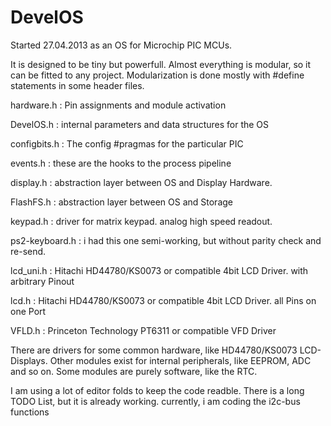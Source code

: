 # DevelOS

Started 27.04.2013 as an OS for Microchip PIC MCUs.

It is designed to be tiny but powerfull. 
Almost everything is modular, so it can be fitted to any project.
Modularization is done mostly with #define statements in some header files.

hardware.h      : Pin assignments and module activation

DevelOS.h       : internal parameters and data structures for the OS

configbits.h    : The config #pragmas for the particular PIC 

events.h        : these are the hooks to the process pipeline

display.h       : abstraction layer between OS and Display Hardware.

FlashFS.h       : abstraction layer between OS and Storage 

keypad.h        : driver for matrix keypad. analog high speed readout. 

ps2-keyboard.h  : i had this one semi-working, but without parity check and re-send.

lcd_uni.h       : Hitachi HD44780/KS0073 or compatible 4bit LCD Driver. with arbitrary Pinout

lcd.h           : Hitachi HD44780/KS0073 or compatible 4bit LCD Driver. all Pins on one Port

VFLD.h          : Princeton Technology PT6311 or compatible VFD Driver

There are drivers for some common hardware, like HD44780/KS0073 LCD-Displays.
Other modules exist for internal peripherals, like EEPROM, ADC and so on.
Some modules are purely software, like the RTC.

I am using a lot of editor folds to keep the code readble.
There is a long TODO List, but it is already working. 
currently, i am coding the i2c-bus functions
